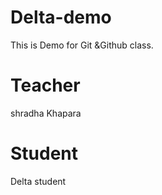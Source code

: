 # Delta-demo
This is Demo for Git &amp;Github class.

# Teacher
shradha Khapara

# Student
Delta student
